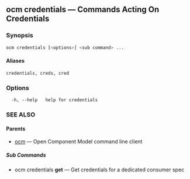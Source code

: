 ## ocm credentials &mdash; Commands Acting On Credentials

### Synopsis

```sh
ocm credentials [<options>] <sub command> ...
```

#### Aliases

```text
credentials, creds, cred
```

### Options

```
  -h, --help   help for credentials
```

### SEE ALSO

#### Parents

* [ocm](ocm.md)	 &mdash; Open Component Model command line client


##### Sub Commands

* ocm credentials <b>get</b>	 &mdash; Get credentials for a dedicated consumer spec

